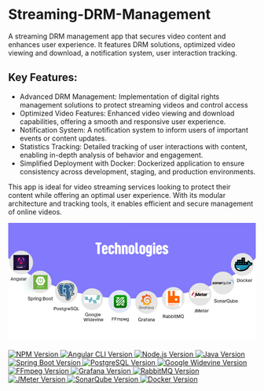 # Streaming-DRM-Management
A streaming DRM management app that secures video content and enhances user experience. It features DRM solutions, optimized video viewing and download, a notification system, user interaction tracking.

## Key Features:

- Advanced DRM Management: Implementation of digital rights management solutions to protect streaming videos and control access
- Optimized Video Features: Enhanced video viewing and download capabilities, offering a smooth and responsive user experience.
- Notification System: A notification system to inform users of important events or content updates.
- Statistics Tracking: Detailed tracking of user interactions with content, enabling in-depth analysis of behavior and engagement.
- Simplified Deployment with Docker: Dockerized application to ensure consistency across development, staging, and production environments.


This app is ideal for video streaming services looking to protect their content while offering an optimal user experience. With its modular architecture and tracking tools, it enables efficient and secure management of online videos.

![Technologies](https://github.com/FarahDvp/images/blob/451c9324ef7f57858277b8e3f4d821faa41543c6/DRM%20technologies.png)

<a href="https://www.npmjs.com/package/npm" target="_blank">
  <img src="https://img.shields.io/badge/npm-v10.8.1-blue" alt="NPM Version" />
</a>

<a href="https://www.npmjs.com/package/@angular/cli" target="_blank">
  <img src="https://img.shields.io/badge/Angular%20CLI-v17.0.9-red" alt="Angular CLI Version" />
</a>

<a href="https://nodejs.org/" target="_blank">
  <img src="https://img.shields.io/badge/Node-v20.10.0-green" alt="Node.js Version" />
</a>

<a href="https://www.oracle.com/java/" target="_blank">
  <img src="https://img.shields.io/badge/Java-17-blue" alt="Java Version" />
</a>

<a href="https://spring.io/projects/spring-boot" target="_blank">
  <img src="https://img.shields.io/badge/Spring%20Boot-3.2.5-brightgreen" alt="Spring Boot Version" />
</a>

<a href="https://www.postgresql.org/" target="_blank">
  <img src="https://img.shields.io/badge/PostgreSQL-42.5.1-blue" alt="PostgreSQL Version" />
</a>

<a href="https://www.widevine.com/" target="_blank">
  <img src="https://img.shields.io/badge/Google%20Widevine-v2.6.1-yellow" alt="Google Widevine Version" />
</a>

<a href="https://ffmpeg.org/releases/ffmpeg-6.1.1-essentials_build-www.gyan.dev.zip" target="_blank">
  <img src="https://img.shields.io/badge/FFmpeg-6.1.1-orange" alt="FFmpeg Version" />
</a>

<a href="https://grafana.com/" target="_blank">
  <img src="https://img.shields.io/badge/Grafana-11.0.0-yellow" alt="Grafana Version" />
</a>

<a href="https://www.rabbitmq.com/" target="_blank">
  <img src="https://img.shields.io/badge/RabbitMQ-3.13.3-purple" alt="RabbitMQ Version" />
</a>

<a href="https://jmeter.apache.org/" target="_blank">
  <img src="https://img.shields.io/badge/JMeter-5.6.3-blue" alt="JMeter Version" />
</a>

<a href="https://www.sonarqube.org/" target="_blank">
  <img src="https://img.shields.io/badge/SonarQube-9.5.0-brightblue" alt="SonarQube Version" />
</a>

<a href="https://www.docker.com/" target="_blank">
  <img src="https://img.shields.io/badge/Docker-20.10.8-blue" alt="Docker Version" />
</a>
